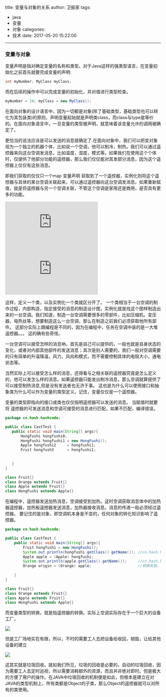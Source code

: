 title: 变量与对象的关系
author: 卫振家
tags:
  - java
  - 变量
  - 对象
categories:
  - 技术
date: 2017-05-20 15:22:00
---
### 变量与对象



 变量声明是指对确定变量的名称和类型。对于Java这样的强类型语言，在变量初始化之前首先就要完成变量的声明:

```java
int myNumber; MyClass myClass;
```

 而在后续的操作中可以完成变量的初始化，并对值进行类型检查。

```java
myNumber = 10; myClass = new MyClass();
```

 在面向对象的设计语言中，因为一切都是对象(除了基础类型，基础类型也可以转化为其包装类)的原则，声明变量起始就是声明类class，而class与type是等价的。在面向对象语言中，一旦变量的类型被声明，就意味着该变量允许的调用被确定了。

<!--more-->

 更恰当的说法应该是可以发送的消息就确定了.在面向对象中，我们可以把变对象视为一个独立的机器个体，比如说一个空调，他可以制冷，制热。我们可以通过遥控器来向这台空调发消息，比如温度，湿度，模式等。如果我们在使用这个个体时，仅提供了他部分功能的遥控器，那么我们仅仅能对其发部分消息，因为这个遥控器上仅仅有这些消息。

 即我们获取的仅仅只一个map 变量声明 获取到了一个遥控器，实例化则将这个遥控器与具体的某台空调关联起来，可以通过遥控器向这台空调发消息。如果重新赋值，就是将遥控器与另一个空调关联，不管这个空调是家用还是商用，是否具有更多的功能。

   ![](http://www.easyicon.net/api/resizeApi.php?id=1125669&size=128) ![空调](http://www.easyicon.net/api/resizeApi.php?id=1202349&size=128) 

 这样，定义一个类，以及实例化一个类就区分开了。 一个类相当于一台空调的制作过程，内部构造，指定接受的消息的制造设计图，实例化就是找这个图样制造出来的一台空调。我们知道，制造一台空调需要很多的零部件，比如压缩机。变压器，电热丝等，想要制造这么一台空调，那么在制造之前我们必须获取他所有部件。 这部分实际上跟编程是不同的，因为在编程中，任务在空调中装的是一大堆遥控器。。。 这的确有些奇怪。

 一台空调可以接受怎样的消息吶，首先是自己可以提供的，一般也就是自身状态的变化，或者对内部其他部件的发送消息；其次是别人需要的，我们一般对空调需要的只有简单的升温降温，风力，风向和模式，而不需要控制具体的电阻大小，通电状态等。

 当然实际上可以接受怎么样的消息，还得看与之相关联的遥控器究竟是怎么定义的，他可以发怎么样的消息。如果遥控器只能发出制冷消息，那么空调就算提供了可以接受制热消息,但是没有发送者也无济于事。 这也是为什么可以使用接口和抽象类为什么可以作为变量的类型定义。记住，变量仅仅是一个遥控器。

 变量的类型即指向的接口或类也仅仅指明遥控器可以发送的消息。 当赋值时就要将 遥控器的可发送消息和空调可接受的消息进行匹配，如果不匹配，编译错误。

 ```java
 package cn.hash.hashcode;

 public class CastTest {
 	public static void main(String[] args){
 		HongFushi hongfushi0;
 		HongFushi hongfushi1 = new HongFushi();
 		Apple hongfushi2     = hongfushi1;
 		Fruit hongfush3      = hongfushi1;
 		
 		
 	}
 }

 class Fruit{}
 class Orange extends Fruit{}
 class Apple extends Fruit{}
 class HongFushi extends Apple{}
 ```

 

 在编程中，遥控器发送加热消息，空调接受到加热。这时空调获取消息体中的加热器遥控器，加热板遥控器发送消息，加热器接收消息。消息的传递一般必须经过遥控器。 要记住的是对象，即空调机本身是不变的，任何对象的转化知识影响了遥控器。

```java
package cn.hash.hashcode;

public class CastTest {
	public static void main(String[] args){
		Fruit hongfushi = new HongFushi();
		System.out.println(hongfushi.getClass().getName()); //cn.hash.hashcode.HongFushi
		Apple apple = (Apple) hongfushi;
		System.out.println(apple.getClass().getName());     //cn.hash.hashcode.HongFushi
		Orange origin = (Orange) apple; 					//转换失败，类型检测错误
		
	}
}

class Fruit{}
class Orange extends Fruit{}
class Apple extends Fruit{}
class HongFushi extends Apple{}
```



 而变量类型的转换，就是指遥控器的转换。实际上空调实际存在于一个巨大的设备工厂，

 ![](http://oq3ecl7n4.bkt.clouddn.com/%E5%B7%A5%E5%8E%82.png)

 

 但是工厂场地实在有限，所以，不时的需要工人去把设备给收回，销毁，让给其他设备的建立

 ![](http://oq3ecl7n4.bkt.clouddn.com/%E5%B7%A5%E4%BA%BA.png)

 这其实就是垃圾回收。就如我们所见，垃圾的回收是必要的，自动的垃圾回收，因为需要工人去定时巡视，所以需要消耗额外的资源，而且并非绝对即时。但是极大的方便了用户的操作。在JAVA中垃圾回收的机制便是如此，但根本是建立在对JAVA的类型机制上，所有类都是Object的子类，那么Object的遥控器就可以对所有的类使用。